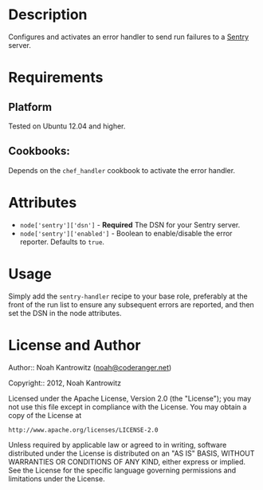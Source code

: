 Description
===========

Configures and activates an error handler to send run failures to a [Sentry](htt://getsentry.com/) server.

Requirements
============

## Platform

Tested on Ubuntu 12.04 and higher.

## Cookbooks:

Depends on the `chef_handler` cookbook to activate the error handler.

Attributes
==========

* `node['sentry']['dsn']` - **Required** The DSN for your Sentry server.
* `node['sentry']['enabled']` - Boolean to enable/disable the error reporter. Defaults to `true`.

Usage
=====

Simply add the `sentry-handler` recipe to your base role, preferably at the front
of the run list to ensure any subsequent errors are reported, and then set the
DSN in the node attributes.

License and Author
==================

Author:: Noah Kantrowitz (<noah@coderanger.net>)

Copyright:: 2012, Noah Kantrowitz

Licensed under the Apache License, Version 2.0 (the "License");
you may not use this file except in compliance with the License.
You may obtain a copy of the License at

    http://www.apache.org/licenses/LICENSE-2.0

Unless required by applicable law or agreed to in writing, software
distributed under the License is distributed on an "AS IS" BASIS,
WITHOUT WARRANTIES OR CONDITIONS OF ANY KIND, either express or implied.
See the License for the specific language governing permissions and
limitations under the License.
